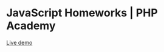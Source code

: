 JavaScript Homeworks | PHP Academy
==================================

[Live demo](https://pilotessa.github.io/homeworks-js/)